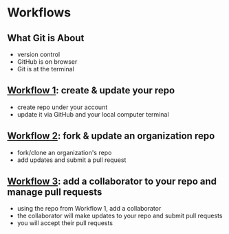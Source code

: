 # Workflows

## What Git is About
- version control
- GitHub is on browser
- Git is at the terminal

## [Workflow 1](w1_create_update_myrepo.md): create & update your repo
- create repo under your account
- update it via GitHub and your local computer terminal

## [Workflow 2](w2_pull_request_org_repo.md): fork & update an organization repo 
- fork/clone an organization's repo
- add updates and submit a pull request

## [Workflow 3](w3_collaborating.md): add a collaborator to your repo and manage pull requests
- using the repo from Workflow 1, add a collaborator
- the collaborator will make updates to your repo and submit pull requests
- you will accept their pull requests
